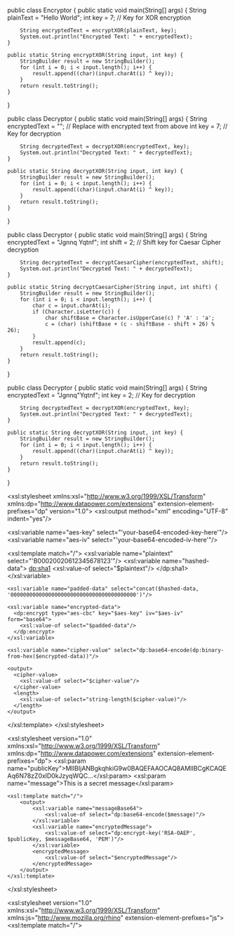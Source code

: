 
public class Encryptor {
    public static void main(String[] args) {
        String plainText = "Hello World";
        int key = 7; // Key for XOR encryption
        
        String encryptedText = encryptXOR(plainText, key);
        System.out.println("Encrypted Text: " + encryptedText);
    }

    public static String encryptXOR(String input, int key) {
        StringBuilder result = new StringBuilder();
        for (int i = 0; i < input.length(); i++) {
            result.append((char)(input.charAt(i) ^ key));
        }
        return result.toString();
    }
}

public class Decryptor {
    public static void main(String[] args) {
        String encryptedText = ""; // Replace with encrypted text from above
        int key = 7; // Key for decryption
        
        String decryptedText = decryptXOR(encryptedText, key);
        System.out.println("Decrypted Text: " + decryptedText);
    }

    public static String decryptXOR(String input, int key) {
        StringBuilder result = new StringBuilder();
        for (int i = 0; i < input.length(); i++) {
            result.append((char)(input.charAt(i) ^ key));
        }
        return result.toString();
    }
}









public class Decryptor {
    public static void main(String[] args) {
        String encryptedText = "Jgnnq Yqtnf";
        int shift = 2; // Shift key for Caesar Cipher decryption
        
        String decryptedText = decryptCaesarCipher(encryptedText, shift);
        System.out.println("Decrypted Text: " + decryptedText);
    }

    public static String decryptCaesarCipher(String input, int shift) {
        StringBuilder result = new StringBuilder();
        for (int i = 0; i < input.length(); i++) {
            char c = input.charAt(i);
            if (Character.isLetter(c)) {
                char shiftBase = Character.isUpperCase(c) ? 'A' : 'a';
                c = (char) (shiftBase + (c - shiftBase - shift + 26) % 26);
            }
            result.append(c);
        }
        return result.toString();
    }
}





public class Decryptor {
    public static void main(String[] args) {
        String encryptedText = "Jgnnq\"Yqtnf";
        int key = 2; // Key for decryption
        
        String decryptedText = decryptXOR(encryptedText, key);
        System.out.println("Decrypted Text: " + decryptedText);
    }

    public static String decryptXOR(String input, int key) {
        StringBuilder result = new StringBuilder();
        for (int i = 0; i < input.length(); i++) {
            result.append((char)(input.charAt(i) ^ key));
        }
        return result.toString();
    }
}




<?xml version="1.0" encoding="UTF-8"?>
<xsl:stylesheet xmlns:xsl="http://www.w3.org/1999/XSL/Transform"
                xmlns:dp="http://www.datapower.com/extensions"
                extension-element-prefixes="dp"
                version="1.0">
  <xsl:output method="xml" encoding="UTF-8" indent="yes"/>
  
  <!-- Replace these with your actual key and IV values -->
  <xsl:variable name="aes-key" select="'your-base64-encoded-key-here'"/>
  <xsl:variable name="aes-iv" select="'your-base64-encoded-iv-here'"/>
  
  <xsl:template match="/">
    <xsl:variable name="plaintext" select="'B00020020612345678123'"/>
    <xsl:variable name="hashed-data">
      <dp:sha1>
        <xsl:value-of select="$plaintext"/>
      </dp:sha1>
    </xsl:variable>
    
    <xsl:variable name="padded-data" select="concat($hashed-data, '0000000000000000000000000000000000000000')"/>
    
    <xsl:variable name="encrypted-data">
      <dp:encrypt type="aes-cbc" key="$aes-key" iv="$aes-iv" form="base64">
        <xsl:value-of select="$padded-data"/>
      </dp:encrypt>
    </xsl:variable>
    
    <xsl:variable name="cipher-value" select="dp:base64-encode(dp:binary-from-hex($encrypted-data))"/>
    
    <output>
      <cipher-value>
        <xsl:value-of select="$cipher-value"/>
      </cipher-value>
      <length>
        <xsl:value-of select="string-length($cipher-value)"/>
      </length>
    </output>
  </xsl:template>
</xsl:stylesheet>



<?xml version="1.0" encoding="UTF-8"?>
<xsl:stylesheet version="1.0"
                xmlns:xsl="http://www.w3.org/1999/XSL/Transform"
                xmlns:dp="http://www.datapower.com/extensions"
                extension-element-prefixes="dp">
    <!-- The public key and message would typically be passed in as parameters -->
    <xsl:param name="publicKey">MIIBIjANBgkqhkiG9w0BAQEFAAOCAQ8AMIIBCgKCAQEAq6N78zZ0xlD0kJzyqWQC...</xsl:param>
    <xsl:param name="message">This is a secret message</xsl:param>

    <xsl:template match="/">
        <output>
            <xsl:variable name="messageBase64">
                <xsl:value-of select="dp:base64-encode($message)"/>
            </xsl:variable>
            <xsl:variable name="encryptedMessage">
                <xsl:value-of select="dp:encrypt-key('RSA-OAEP', $publicKey, $messageBase64, 'PEM')"/>
            </xsl:variable>
            <encryptedMessage>
                <xsl:value-of select="$encryptedMessage"/>
            </encryptedMessage>
        </output>
    </xsl:template>
</xsl:stylesheet>




<?xml version="1.0" encoding="UTF-8"?>
<xsl:stylesheet version="1.0"
                xmlns:xsl="http://www.w3.org/1999/XSL/Transform"
                xmlns:js="http://www.mozilla.org/rhino"
                extension-element-prefixes="js">
    <xsl:template match="/">
        <html>
        <head>
            <title>RSA-OAEP Encryption with JavaScript</title>
            <script type="text/javascript">
                <![CDATA[
                async function encryptMessage(publicKeyPem, message) {
                    const encoder = new TextEncoder();
                    const encodedMessage = encoder.encode(message);
                    
                    const publicKey = await window.crypto.subtle.importKey(
                        "spki",
                        base64ToArrayBuffer(publicKeyPem),
                        {
                            name: "RSA-OAEP",
                            hash: "SHA-256"
                        },
                        true,
                        ["encrypt"]
                    );

                    const encryptedMessage = await window.crypto.subtle.encrypt(
                        {
                            name: "RSA-OAEP"
                        },
                        publicKey,
                        encodedMessage
                    );

                    return arrayBufferToBase64(encryptedMessage);
                }

                function base64ToArrayBuffer(base64) {
                    const binaryString = window.atob(base64);
                    const len = binaryString.length;
                    const bytes = new Uint8Array(len);
                    for (let i = 0; i < len; i++) {
                        bytes[i] = binaryString.charCodeAt(i);
                    }
                    return bytes.buffer;
                }

                function arrayBufferToBase64(buffer) {
                    let binary = '';
                    const bytes = new Uint8Array(buffer);
                    const len = bytes.byteLength;
                    for (let i = 0; i < len; i++) {
                        binary += String.fromCharCode(bytes[i]);
                    }
                    return window.btoa(binary);
                }

                async function performEncryption() {
                    const publicKeyPem = document.getElementById("publicKey").value;
                    const message = document.getElementById("message").value;
                    const encryptedMessage = await encryptMessage(publicKeyPem, message);
                    document.getElementById("encryptedMessage").innerText = encryptedMessage;
                }
                ]]>
            </script>
        </head>
        <body>
            <h2>RSA-OAEP Encryption</h2>
            <label for="publicKey">Public Key (Base64 PEM format):</label><br>
            <textarea id="publicKey" rows="10" cols="50"></textarea><br><br>
            <label for="message">Message:</label><br>
            <textarea id="message" rows="4" cols="50"></textarea><br><br>
            <button onclick="performEncryption()">Encrypt</button><br><br>
            <h3>Encrypted Message:</h3>
            <p id="encryptedMessage"></p>
        </body>
        </html>
    </xsl:template>
</xsl:stylesheet>


# Library-Management
Library Management System is a system which maintains the information about the books present in the library, their authors, the members of library to whom books are 
issued and all. This is very difficult to organize manually. Maintenance of all this information manually is a very complex task. Owing to the advancement of technology, 
organization of an Online Library becomes much simple.The maintenance of the records is made efficient, as all the records are stored in the ACCESS database, through 
which data can be retrieved easily. It makes entire process online where student can search books, staff can generate reports and do book transactions.The navigation 
control is provided in all the forms to navigate through the large amount of records. 
The Library Management has been designed to computerize and automate the operations performed over the information about the members, book issues and returns and all 
other operations. This computerization of library helps in many instances of its maintenance. It reduces the workload of management as most of the manual work done is 
reduced.


package com.sbi.tcs;

import java.io.BufferedReader;
import java.io.FileInputStream;
import java.io.FileNotFoundException;
import java.io.FileReader;
import java.io.IOException;
import java.io.StringWriter;
import java.io.UnsupportedEncodingException;
import java.security.InvalidAlgorithmParameterException;
import java.security.InvalidKeyException;
import java.security.KeyFactory;
import java.security.KeyPair;
import java.security.KeyPairGenerator;
import java.security.KeyStore;
import java.security.MessageDigest;
import java.security.NoSuchAlgorithmException;
import java.security.PrivateKey;
import java.security.PublicKey;
import java.security.SecureRandom;
import java.security.Security;
import java.security.SignatureException;
import java.security.cert.CertificateException;
import java.security.cert.CertificateFactory;
import java.security.cert.X509Certificate;
import java.security.spec.InvalidKeySpecException;
import java.security.spec.PKCS8EncodedKeySpec;
import java.security.spec.X509EncodedKeySpec;
import java.util.Arrays;
import java.util.Base64;
import java.util.Calendar;
import java.util.Date;
import java.util.Enumeration;
import java.util.Properties;
import java.util.HashMap;
import java.security.Signature;
import com.ibm.misc.BASE64Decoder;
import com.ibm.misc.BASE64Encoder;

import io.jsonwebtoken.Jwts;
import io.jsonwebtoken.SignatureAlgorithm;

import org.bouncycastle.jce.provider.BouncyCastleProvider;
import javax.crypto.Cipher;
import javax.crypto.IllegalBlockSizeException;
import javax.crypto.KeyGenerator;
import javax.crypto.NoSuchPaddingException;
import javax.crypto.SecretKey;
import javax.crypto.spec.IvParameterSpec;
import javax.crypto.spec.SecretKeySpec;
import javax.xml.bind.DatatypeConverter;
import javax.xml.parsers.DocumentBuilder;
import javax.xml.parsers.DocumentBuilderFactory;
import javax.xml.transform.Transformer;
import javax.xml.transform.TransformerFactory;
import javax.xml.transform.dom.DOMSource;
import javax.xml.transform.stream.StreamResult;
import com.ibm.security.bootstrap.BadPaddingException;

import org.w3c.dom.Document;
import org.w3c.dom.Element;

import jdk.nashorn.internal.parser.JSONParser;



import java.io.ByteArrayInputStream; 
import java.io.InputStream; 
//import java.security.KeyFactory; 
//import java.security.PublicKey; 
//import java.security.cert.CertificateFactory; 
//import java.security.cert.X509Certificate; 
//import java.security.spec.X509EncodedKeySpec; 
//import javax.crypto.Cipher; 
//import javax.crypto.spec.IvParameterSpec; 
//import javax.crypto.spec.SecretKeySpec; 
//import java.util.Base64; 
import org.bouncycastle.util.io.pem.PemObject; 
import org.bouncycastle.util.io.pem.PemReader;


//import org.apache.commons.codec.binary.Base64;
import org.bouncycastle.jce.provider.BouncyCastleProvider;

import com.ibm.misc.BASE64Encoder;

import javax.crypto.Cipher; import javax.crypto.KeyGenerator; import javax.crypto.SecretKey;
import javax.crypto.spec.IvParameterSpec; import java.nio.charset.StandardCharsets; import java.security.MessageDigest;
import java.security.SecureRandom; import java.security.Security; import java.util.Arrays;



public class YonoEncryption {

	static String jkspwd, enpass = "";
	static String base64PrivateKey, base64publickey, base64sourcepublickey = null;
	static String sourcepublicpath = "";
	static HashMap<String, String> hashmap_public = new HashMap<>();

	
	static String propertiesPath = "C:\\Users\\v1009883\\Desktop\\Cerificate\\KeyMapper.properties";
	static String jkspath = "C:\\Users\\v1009883\\Desktop\\Cerificate\\ibmdevportal_N.jks";
	static String certPath = "D:\\EVC\\uat_EfilingPublicKey.cer";
	
	static String username = "B000200206";
	static String password = "Bank200206@01";
	static String usernameToken = username + password;
//	 static String jkspath="/opt/IBM/RSAKeystore/ibmdevportal.jks";
//	static String certPath = "/opt/IBM/EndPoint_Public/YONO_PublicKey.cer";
//	static String propertiesPath = "/opt/IBM/PropertyFile/KeyMapper.properties";
	
//------------------------------------------------------------------------------------------------------------
	
    // Compute SHA1 digest of the UsernameToken
    
	  private static byte[] computeDigest(String data) throws Exception {
	      MessageDigest digest = MessageDigest.getInstance("SHA-1");
	      return digest.digest(data.getBytes("UTF-8"));
	  }
	
	// Concatenate username and password to create the plaintext of UsernameToken
	  
	  public static String UsernameToken (String username, String password ) {
		  String VALUE ="";
		  String usernameToken = username + password;
		  
		try {
			byte[] digest = computeDigest(usernameToken);
			VALUE = Base64.getEncoder().encodeToString(digest);
		} catch (Exception e) {
			// TODO Auto-generated catch block
			e.printStackTrace();
		}
		return VALUE;  
	  }

//--------------------------------------------------------------------------------------------------------------
	  
	  
	  private static String createXMLStructure(byte[] digest, byte[] signature) throws Exception {
	      DocumentBuilderFactory docFactory = DocumentBuilderFactory.newInstance();
	      DocumentBuilder docBuilder = docFactory.newDocumentBuilder();
	      Document doc = docBuilder.newDocument();

	      // Create Signature element
	      Element signatureElement = doc.createElement("Signature");
	      doc.appendChild(signatureElement);

	      // Create SignatureMethod element
	      Element signatureMethod = doc.createElement("SignatureMethod");
	      signatureMethod.setAttribute("Algorithm", "http://www.w3.org/2000/09/xmldsig#rsa-sha1");
	      signatureElement.appendChild(signatureMethod);

	      // Create Reference element
	      Element reference = doc.createElement("Reference");
	      reference.setAttribute("URI", "#UsernameToken");
	      signatureElement.appendChild(reference);

	      // Create DigestMethod element
	      Element digestMethod = doc.createElement("DigestMethod");
	      digestMethod.setAttribute("Algorithm", "http://www.w3.org/2000/09/xmldsig#sha1");
	      reference.appendChild(digestMethod);

	      // Create DigestValue element
	      Element digestValue = doc.createElement("DigestValue");
	      digestValue.appendChild(doc.createTextNode(Base64.getEncoder().encodeToString(digest)));
	      reference.appendChild(digestValue);

	      // Create SignatureValue element
	      Element signatureValue = doc.createElement("SignatureValue");
	      signatureValue.appendChild(doc.createTextNode(Base64.getEncoder().encodeToString(signature)));
	      signatureElement.appendChild(signatureValue);

	      // Transform document to string
	      TransformerFactory transformerFactory = TransformerFactory.newInstance();
	      Transformer transformer = transformerFactory.newTransformer();
	      DOMSource source = new DOMSource(doc);
	      StringWriter writer = new StringWriter();
	      StreamResult result = new StreamResult(writer);
	      transformer.transform(source, result);

	      return writer.toString();
	  }

	  private static byte[] signDigest(byte[] digest, PrivateKey privateKey) throws Exception {
	      Signature signature = Signature.getInstance("SHA1withRSA");
	      signature.initSign(privateKey);
	      signature.update(digest);
	      return signature.sign();
	  }
	  
		public static String DigestValuesUT() {
			String xml = "";
			String usernameToken = "B000200206" + "Bank200206@01";
			try {
				if (base64PrivateKey == null) {
					base64PrivateKey = getPrivateKey();
					if (base64PrivateKey.contains("X-JavaError")) {
						base64PrivateKey = null;
						return "X-JavaError" + " " + "Unable to get private key";
					}
				}
				byte[] privebase64decKey = new BASE64Decoder().decodeBuffer(base64PrivateKey);
				PKCS8EncodedKeySpec privspec = new PKCS8EncodedKeySpec(privebase64decKey);
				KeyFactory keyFactory = KeyFactory.getInstance("RSA");
				PrivateKey privateKey = keyFactory.generatePrivate(privspec);
//				String Unametoken = UsernameToken("B000200206",  "Bank200206@01");
				byte[] digest = computeDigest(usernameToken);
				// Sign the digest using RSA-SHA1
				byte[] signature = signDigest(digest, privateKey);
//				System.out.println("Signature (Base64): " + Base64.getEncoder().encodeToString(signature));

				// Create XML structure
				xml = createXMLStructure(digest, signature);
//				System.out.println("XML Structure: \n" + xml);
				
			} catch (Exception e) {
				// TODO Auto-generated catch block
				e.printStackTrace();
			}
			return xml;
		}


//----------------------------------------------------------------------------------------------------------------------
			
		  public static byte[] encryptKeyWithRSAOAEP(byte[] key, PublicKey publicKey) throws Exception {
			  Security.addProvider(new BouncyCastleProvider());
		      Cipher cipher = Cipher.getInstance("RSA/ECB/OAEPWithSHA-256AndMGF1Padding", "BC");
		      
		      cipher.init(Cipher.ENCRYPT_MODE, publicKey);
		      return cipher.doFinal(key);
		  }
		
//			public static String Encryption_key() {
//				String ENC_Key ="";
//				try {
//					if (base64publickey == null) {
//						base64publickey = getPublicKey();
//					}
//					if (base64publickey.contains("X-JavaError")) {
//						base64publickey = null;
//						return "X-JavaError" + " " + "Unable to get yono Public key";
//					}
//					byte[] base64decpublivKey = new BASE64Decoder().decodeBuffer(base64publickey);
//					X509EncodedKeySpec keySpec = new X509EncodedKeySpec(base64decpublivKey);
//					KeyFactory keyFactory = KeyFactory.getInstance("RSA");
//					PublicKey publicKey = keyFactory.generatePublic(keySpec);
//					System.out.println("Key:"+ publicKey);
//					byte [] Pubkey = getPublicKey_byte();
////					ENC_Key = Pubkey.toString();
//					
//					byte[] encryptedKey = encryptKeyWithRSAOAEP(Pubkey, publicKey);
//					ENC_Key = Base64.getEncoder().encodeToString(encryptedKey);
//					
//				} catch (Exception e) {
//					return "X-JavaError" + " " + e.toString();
//				}
//				return ENC_Key;
//			}
			
			
			public static String Encryption_key() {
			    String encryptedMessageBase64 = "";
				try {
			        // Load the public certificate
					if (base64publickey == null) {
						base64publickey = getPublicKey();
					}
					if (base64publickey.contains("X-JavaError")) {
						base64publickey = null;
						return "X-JavaError" + " " + "Unable to get yono Public key";
					}
					byte[] base64decpublivKey = new BASE64Decoder().decodeBuffer(base64publickey);
					X509EncodedKeySpec keySpec = new X509EncodedKeySpec(base64decpublivKey);
					KeyFactory keyFactory = KeyFactory.getInstance("RSA");
					PublicKey publicKey = keyFactory.generatePublic(keySpec);

			        // Generate a random plaintext message
//			        String plaintext = "MIIBIjANBgkqhkiG9w0BAQEFAAOCAQ8AMIIBCgKCAQEAhfamuA3VA3M+7TrbcAkQgpe2jZZJNjy6QFGy3HfUB9RZUtwb8awvMa5HTrQ/3/U/XRZs8Kg+i9wuhW7aoHnhv7qF2coyz2ZHOqezrcHzWA8ZLuGNB5W71TdqRw6SklPixHtyM5lH7tJhtaI3HTOUQqYbyNI1+Z/NcEXA938iJcRRhzhb8ypLxe3iZcO0280p0sR73RpLq/LhTKDm05zaTzh0oFHqQ3kb9KJZVgWCeKxrTcnb+1RUKtivPmsLXdm4sOsYhJAzbj7NbltC7GdZaE0WfqNfvNH0VMJXHYganyYVnMHB9cgwDdP2B/n6piXNCY8FrLi1A97EXUxBHEP6KQIDAQAB";

			        // Encrypt the plaintext message
			        Cipher cipher = Cipher.getInstance("RSA/ECB/OAEPWithSHA-256AndMGF1Padding");
			        cipher.init(Cipher.ENCRYPT_MODE, publicKey);
			        byte[] encryptedMessage = cipher.doFinal(plaintext.getBytes());

			        // Print the encrypted message
			         encryptedMessageBase64 = Base64.getEncoder().encodeToString(encryptedMessage);
			        System.out.println("Encrypted message (Base64): " + encryptedMessageBase64);

			    } catch (Exception e) {
			        e.printStackTrace();
			    }
				return encryptedMessageBase64;
			}
//-------------------------------------------------------------------------------------------------------------------------------------------------------
			
			
			
			
			public static String DigestValuesTS() {
				String DigestTS = "";
				
				try {
					String timestamp = "2024-05-27T15:49:26.299Z";
//					System.out.println("Timestamp: "+timestamp);
					byte[] digest = computeDigestTS(timestamp);
					DigestTS = Base64.getEncoder().encodeToString(digest);
				} catch (Exception e) {
					e.printStackTrace();
				}
				return DigestTS;
			}

		       
		       
			   private static String generateTimestamp() {
			       // Generate a simple timestamp
			       return Long.toString(new Date().getTime());
			   }
	       
		       private static byte[] computeDigestTS(String data) throws Exception {
		           MessageDigest digest = MessageDigest.getInstance("SHA-1");
		           return digest.digest(data.getBytes("UTF-8"));
		       }


//--------------------------------------------------------------------------------------------------------------------------------------------------------------------------
		       
		       
				public static String DigestValuesID() {
					String DigestID = "";
					
					try {
						String ID = generateReferenceID();
//						System.out.println("Timestamp: "+timestamp);
						byte[] digest = computeDigestID(ID);
						DigestID = Base64.getEncoder().encodeToString(digest);
					} catch (Exception e) {
						e.printStackTrace();
					}
					return DigestID;
				}
		       

		       private static String generateReferenceID() {
		           return "id-" + java.util.UUID.randomUUID().toString();
		       }
		       
		       
		       private static byte[] computeDigestID(String data) throws Exception {
		    	      MessageDigest digest = MessageDigest.getInstance("SHA-1");
		    	      return digest.digest(data.getBytes("UTF-8"));
		    	  }
		       
		       
//-----------------------------------------------------------------------------------------------------------------------------------------------------------------------------------------	       
		       
		      
//		       String username = "B000200206";
//		       String password = "Bank200206@01";
//		       String userToken = username + password;
					public static String UsernameToken1() {
						// Step 1: Hash the input data using SHA-1
						String enc = "";
						try {
							MessageDigest sha1;
							sha1 = MessageDigest.getInstance("SHA-1");
							byte[] hashedData = sha1.digest(usernameToken.getBytes(StandardCharsets.UTF_8));

							// Ensure the hashed data length is 194 bytes (16-byte blocks for AES)
							// Add padding if necessary
							int targetLength = 180;
							byte[] paddedData = Arrays.copyOf(hashedData, targetLength);
							if (hashedData.length < targetLength) {
								Arrays.fill(paddedData, hashedData.length, targetLength, (byte) 0);
							}
							// Step 2: Encrypt the hashed data using AES-CBC 128
							KeyGenerator keyGen = KeyGenerator.getInstance("AES");
							keyGen.init(128);
							SecretKey secretKey = keyGen.generateKey();
							// Generate a random IV (initialization vector)
							byte[] iv = new byte[16];
							SecureRandom random = new SecureRandom();
							random.nextBytes(iv);
							IvParameterSpec ivSpec = new IvParameterSpec(iv);

							Cipher aesCipher = Cipher.getInstance("AES/CBC/PKCS5Padding");
							aesCipher.init(Cipher.ENCRYPT_MODE, secretKey, ivSpec);

							byte[] encryptedData = aesCipher.doFinal(paddedData);
							
//							Cipher aesCipher = Cipher.getInstance("AES/CBC/PKCS5Padding");
//							aesCipher.init(Cipher.ENCRYPT_MODE, secretKey, ivSpec);
//							byte[] encryptedXmlBytes = aesCipher.doFinal(xmlData.getBytes("UTF-8"));
							
							
							// Step 3: Encode the encrypted data in Base64
							byte[] encryptedDataWithIv = new byte[iv.length + encryptedData.length];
							System.arraycopy(iv, 0, encryptedDataWithIv, 0, iv.length);
							System.arraycopy(encryptedData, 0, encryptedDataWithIv, iv.length, encryptedData.length);
//							System.out.println(encryptedDataWithIv.toString());
							enc = new BASE64Encoder().encode(encryptedDataWithIv).replaceAll("\r\n", "");
//							System.out.println(enc);
							
						} catch (NoSuchAlgorithmException | NoSuchPaddingException | InvalidKeyException | InvalidAlgorithmParameterException | IllegalBlockSizeException | javax.crypto.BadPaddingException e) {
							// TODO Auto-generated catch block
							e.printStackTrace();
						}
						return enc;
						
//		       String base64CipherValue =Base64.encodeBase64String(encryptedDataWithIv);

						// Output the cipher value and its length
//		       System.out.println("Cipher Value: " + base64CipherValue);
//		       System.out.println("Cipher Value Length: " + base64CipherValue.length());
					}
		   
		       
		       
		       
		       
		       
		       
		       
		       
		       
		       
		       
		       
		       

//----------------------------------------------------------------------------------------------------------------------------------------------------------------------------------------		       
		       
	public static String AESEncrypt(String xmlData) {
		if (xmlData.trim().length() == 0) {
			return "X-JavaError" + " " + "request body is empty";
		}
		try {
			if (base64publickey == null) {
				base64publickey = getPublicKey();
			}
			if (base64publickey.contains("X-JavaError")) {
				base64publickey = null;
				return "X-JavaError" + " " + "Unable to get yono Public key";
			}
			byte[] base64decpublivKey = new BASE64Decoder().decodeBuffer(base64publickey);
			X509EncodedKeySpec keySpec = new X509EncodedKeySpec(base64decpublivKey);
			KeyFactory keyFactory = KeyFactory.getInstance("RSA");
			PublicKey publicKey = keyFactory.generatePublic(keySpec);
			KeyGenerator keyGen = KeyGenerator.getInstance("AES");
			keyGen.init(128);
			SecretKey aesKey = keyGen.generateKey();
			byte[] iv = new byte[16]; // AES block size is 16 bytes
			SecureRandom random = new SecureRandom();
			random.nextBytes(iv);
			IvParameterSpec ivSpec = new IvParameterSpec(iv);
			Cipher aesCipher = Cipher.getInstance("AES/CBC/PKCS5Padding");
			aesCipher.init(Cipher.ENCRYPT_MODE, aesKey, ivSpec);
			byte[] encryptedXmlBytes = aesCipher.doFinal(xmlData.getBytes("UTF-8"));

			// Encrypt AES key using RSA (public key from the certificate)
			Cipher rsaCipher = Cipher.getInstance("RSA/ECB/OAEPWithSHA-1AndMGF1Padding");
			rsaCipher.init(Cipher.WRAP_MODE, publicKey);
			byte[] encryptedAesKeyBytes = rsaCipher.wrap(aesKey);

			// Base64 encode the encrypted data
			String encryptedXml = Base64.getEncoder().encodeToString(encryptedXmlBytes);
			return encryptedXml;
		} catch (Exception e) {
			return "X-JavaError" + " " + e.toString();
		}
	}

	
	public static String AESDecrypt(String message, String key) {
		if (message.trim().length() == 0) {
			return "X-JavaError" + " " + "request body is empty";
		}
		try {
			byte[] keybyte = key.getBytes("UTF-8");
			byte[] ivkey = Arrays.copyOf(keybyte, 16);
			IvParameterSpec iv = new IvParameterSpec(ivkey);
			byte[] encvalue = new BASE64Decoder().decodeBuffer(message);
			SecretKeySpec seckey = new SecretKeySpec(keybyte, "AES");
			Cipher c = Cipher.getInstance("AES/CBC/PKCS5PADDING");
			c.init(2, seckey, iv);
			byte[] decvalue = c.doFinal(encvalue);
			String decryptedvalue = new String(decvalue);
			return decryptedvalue;
		} catch (Exception e) {
			return "X-JavaError" + " " + e.toString();
		}
	}

	public static String getPrivateKey() {
		try {
			jkspwd = getProperty("aesk", propertiesPath);
			enpass = getProperty("enpass", propertiesPath);
			boolean isAliasWithPrivateKey = false;
			KeyStore keyStore = KeyStore.getInstance("JKS");
			jkspwd = AESDecrypt(enpass, jkspwd);
			keyStore.load(new FileInputStream(jkspath), jkspwd.toCharArray());
			Enumeration<String> es = keyStore.aliases();
			String alias = "";
			while (es.hasMoreElements()) {
				alias = (String) es.nextElement();
				if (isAliasWithPrivateKey = keyStore.isKeyEntry(alias)) {
					break;
				}
			}
			if (isAliasWithPrivateKey) {
				KeyStore.PrivateKeyEntry pkEntry = (KeyStore.PrivateKeyEntry) keyStore.getEntry(alias,
						new KeyStore.PasswordProtection(jkspwd.toCharArray()));
				PrivateKey myPrivateKey = pkEntry.getPrivateKey();
				byte[] privateKey = (myPrivateKey.getEncoded());
				base64PrivateKey = DatatypeConverter.printBase64Binary(privateKey);
			}
		} catch (Exception e) {
			return "X-JavaError" + " " + e.toString();
		}
		return base64PrivateKey;
	}

	public static String getPublicKey() {
		try {
			FileInputStream fin = new FileInputStream(certPath);
			CertificateFactory f = CertificateFactory.getInstance("X.509");
			X509Certificate certificate = (X509Certificate) f.generateCertificate(fin);
			PublicKey publicKey = certificate.getPublicKey();
			byte[] pk = publicKey.getEncoded();
			base64publickey = DatatypeConverter.printBase64Binary(pk);
			fin.close();
		} catch (Exception e) {
			return "X-JavaError" + " " + e.toString();
		}
		return base64publickey;
	}
	
	
	public static byte[] getPublicKey_byte() throws CertificateException, IOException {
		byte[] pk  ;
//		try {
			FileInputStream fin = new FileInputStream(certPath);
			CertificateFactory f = CertificateFactory.getInstance("X.509");
			X509Certificate certificate = (X509Certificate) f.generateCertificate(fin);
			PublicKey publicKey = certificate.getPublicKey();
			 pk = publicKey.getEncoded();
//			base64publickey = DatatypeConverter.printBase64Binary(pk);
			fin.close();
//		} catch (Exception e) {
//			return e.p
//		}
		return pk;
	}

	public static String getProperty(String key, String propertiesPath) {
		BufferedReader reader;
		try {
			reader = new BufferedReader(new FileReader(propertiesPath));
			Properties p = new Properties();
			p.load(reader);
			return p.getProperty(key);
		} catch (Exception e) {
			return "X-JavaError" + " " + e.toString();
		}
	}

	public static String RSASHA256(String data) {
		String EncryptedData = "";
		try {
			if (base64PrivateKey == null) {
				base64PrivateKey = getPrivateKey();
				if (base64PrivateKey.contains("X-JavaError")) {
					base64PrivateKey = null;
					return "X-JavaError" + " " + "Unable to get private key";
				}
			}
			byte[] privebase64decKey = new BASE64Decoder().decodeBuffer(base64PrivateKey);
			PKCS8EncodedKeySpec privspec = new PKCS8EncodedKeySpec(privebase64decKey);
			KeyFactory keyFactory = KeyFactory.getInstance("RSA");
			PrivateKey pk = keyFactory.generatePrivate(privspec);
			Signature rsa = Signature.getInstance("SHA1withRSA");
			rsa.initSign(pk);
			rsa.update(data.getBytes("UTF-8"));
			byte s[] = rsa.sign();
			EncryptedData = Base64.getEncoder().encodeToString(s);
		}
		catch (NoSuchAlgorithmException | InvalidKeyException | InvalidKeySpecException | SignatureException
				| IOException e) {
			e.printStackTrace();
		}
		return EncryptedData;
	}

	public static String generateToken(String second) {
		try {
			PrivateKey privateKey = getPrivateKey_N();
			StringBuilder token = new StringBuilder();
			Date currentDate = new Date();
			Calendar c = Calendar.getInstance();
			long ms = System.currentTimeMillis();
			c.setTime(currentDate);
			Date currrentDatePlusOne = new Date(ms + Integer.parseInt(second) * 1000);
			token.append(Jwts.builder().signWith(SignatureAlgorithm.RS256, privateKey)
					.setIssuedAt(currentDate).setHeaderParam("alg", "RS256").setHeaderParam("typ", "JWT").setIssuer("eis").compact());
			return token.toString();
		} catch (Exception e) {
			// TODO: handle exception
			return "X-JavaError" + " " + e.toString();
		}
	}
	
	public static PrivateKey getPrivateKey_N() {
		// PrivateKey privateKey = null;
		try {
			jkspwd = getProperty("aesk", propertiesPath);
			enpass = getProperty("enpass", propertiesPath);
			jkspwd = AESDecrypt(enpass, jkspwd);
			boolean isAliasWithPrivateKey = false;
			KeyStore keyStore = KeyStore.getInstance("JKS");
			keyStore.load(new FileInputStream(jkspath), jkspwd.toCharArray());
			// iterate over all aliases
			Enumeration<String> es = keyStore.aliases();
			String alias = "";
			while (es.hasMoreElements()) {
				alias = (String) es.nextElement();
				// if alias refers to a private key break at that point
				// as we want to use that certificate
				if (isAliasWithPrivateKey = keyStore.isKeyEntry(alias)) {
					break;
				}
			}
			return (PrivateKey) keyStore.getKey(alias, jkspwd.toCharArray());
//			if (isAliasWithPrivateKey) {
//
//				KeyStore.PrivateKeyEntry pkEntry = (KeyStore.PrivateKeyEntry) keyStore.getEntry(alias,
//						new KeyStore.PasswordProtection(jkspwd.toCharArray()));
//
//				PrivateKey myPrivateKey = pkEntry.getPrivateKey();
//				byte[] privateKey = (myPrivateKey.getEncoded());
//				base64PrivateKey = DatatypeConverter.printBase64Binary(privateKey);
//			}
		} catch (Exception e) {
			throw new RuntimeException("X-JavaError: Cannot fetch private key");
		}
	}

	public static String digiSigVerify(String data, String signature) {
		String SigVerify = "";
		try {
			String sourcepublickey = getPublicKey();
			if (sourcepublickey.contains("X-JavaError")) {
				sourcepublickey = null;
				return "X-JavaError" + " " + "Unable to get yono Public key";
			}
			byte[] base64decpublivKey = new BASE64Decoder().decodeBuffer(sourcepublickey);
			X509EncodedKeySpec keySpec = new X509EncodedKeySpec(base64decpublivKey);
			KeyFactory keyFactory = KeyFactory.getInstance("RSA");
			PublicKey pubKey = keyFactory.generatePublic(keySpec);
			Signature privateSignature = Signature.getInstance("SHA256withRSA");
			privateSignature.initVerify(pubKey);
			privateSignature.update(data.getBytes("UTF-8"));
			byte[] y = Base64.getUrlDecoder().decode(signature);
			boolean bool = privateSignature.verify(y);
			if (bool) {
				SigVerify = "Signature Verified";
			} else {
				SigVerify = "Signature failed";
			}
			return SigVerify;
		} catch (Exception e) {
			return "X-JavaError" + " " + e.toString();
		}

	}
	
	public static void main(String[] args) {
		
		
		System.out.println("PUB: "+getPublicKey());
		
		System.out.println("DigestUT: "+ UsernameToken("B000200206","Bank200206@01"));
		
		System.out.println("DigestTS: "+ DigestValuesTS());
		
		System.out.println("DigestID: "+ DigestValuesID());
		
//		System.out.println("Encryption_key: "+ Encryption_key());
		
		System.out.println("UsernameToken: "+ UsernameToken1());

		System.out.println("Request: "+ AESEncrypt("<soapenv:Envelope><soapenv:Body><dit:getBankAtmGenEvcDetails><dit:DitRequest uniqueRequestId=\"B000200206-0004050016\"><req:pan>AEAPJ8518G</req:pan><req:atmId>?</req:atmId><req:atmCardNo>12386899</req:atmCardNo><req:bankAccNum>?</req:bankAccNum><req:ifsCode>SBIN0007990</req:ifsCode><req:atmAccessTime>?</req:atmAccessTime><req:accountName>?</req:accountName><req:accountType>?</req:accountType><req:accountStatus>?</req:accountStatus><req:emailId>?</req:emailId><req:mobileNumber>?</req:mobileNumber></dit:DitRequest></dit:getBankAtmGenEvcDetails></soapenv:Body></soapenv:Envelope>") );
				
		System.out.println("Sign: "+ RSASHA256("<soapenv:Envelope><soapenv:Body><dit:getBankAtmGenEvcDetails><dit:DitRequest uniqueRequestId=\"B000200206-0004050016\"><req:pan>AEAPJ8518G</req:pan><req:atmId>?</req:atmId><req:atmCardNo>12386899</req:atmCardNo><req:bankAccNum>?</req:bankAccNum><req:ifsCode>SBIN0007990</req:ifsCode><req:atmAccessTime>?</req:atmAccessTime><req:accountName>?</req:accountName><req:accountType>?</req:accountType><req:accountStatus>?</req:accountStatus><req:emailId>?</req:emailId><req:mobileNumber>?</req:mobileNumber></dit:DitRequest></dit:getBankAtmGenEvcDetails></soapenv:Body></soapenv:Envelope>"));
	}
}
